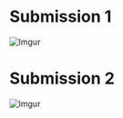 # Submission 1

![Imgur](https://imgur.com/a/7fmVc1N.png)

# Submission 2

![Imgur](https://imgur.com/a/SAtCLja.png)
